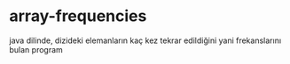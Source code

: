 # array-frequencies
java dilinde, dizideki elemanların kaç kez tekrar edildiğini yani frekanslarını bulan program
